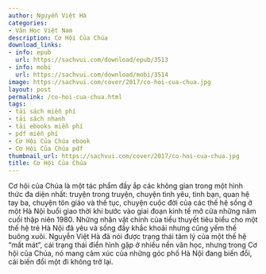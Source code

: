 ```yaml
---
author: Nguyễn Việt Hà
categories:
- Văn Học Việt Nam
description: Cơ Hội Của Chúa
download_links:
- info: epub
  url: https://sachvui.com/download/epub/3513
- info: mobi
  url: https://sachvui.com/download/mobi/3514
image: https://sachvui.com/cover/2017/co-hoi-cua-chua.jpg
layout: post
permalink: /co-hoi-cua-chua.html
tags:
- tải sách miễn phí
- tải sách nhanh
- tải ebooks miễn phí
- pdf miễn phí
- Cơ Hội Của Chúa ebook
- Cơ Hội Của Chúa pdf
thumbnail_url: https://sachvui.com/cover/2017/co-hoi-cua-chua.jpg
title: Cơ Hội Của Chúa
---
```


 <div class="item-desc text-justify"> <p>Cơ hội của Chúa là một tác phẩm đầy ắp các không gian trong một hình thức đa diện nhất: truyện trong truyện, chuyện tình yêu, tình bạn, quan hệ tay ba, chuyện tôn giáo và thế tục, chuyện cuộc đời của các thế hệ sống ở một Hà Nội buổi giao thời khi bước vào giai đoạn kinh tế mở cửa những năm cuối thập niên 1980. Những nhân vật chính của tiểu thuyết tiêu biểu cho một thế hệ trẻ Hà Nội đã yêu và sống đầy khắc khoải nhưng cũng yếm thế buông xuôi. Nguyễn Việt Hà đã nói được trạng thái tâm lý của một thế hệ “mất mát”, cái trạng thái điển hình gặp ở nhiều nền văn học, nhưng trong Cơ hội của Chúa, nó mang cảm xúc của những góc phố Hà Nội đang biến đổi, cái biến đổi một đi không trở lại.<br> </p> </div>